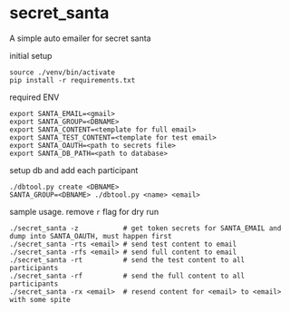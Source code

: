 # secret_santa

A simple auto emailer for secret santa<br/>

initial setup
```
source ./venv/bin/activate
pip install -r requirements.txt
```

required ENV
```
export SANTA_EMAIL=<gmail>
export SANTA_GROUP=<DBNAME>
export SANTA_CONTENT=<template for full email>
export SANTA_TEST_CONTENT=<template for test email>
export SANTA_OAUTH=<path to secrets file>
export SANTA_DB_PATH=<path to database>
```

setup db and add each participant
```
./dbtool.py create <DBNAME>
SANTA_GROUP=<DBNAME> ./dbtool.py <name> <email>
```

sample usage. remove `r` flag for dry run
```
./secret_santa -z           # get token secrets for SANTA_EMAIL and dump into SANTA_OAUTH, must happen first
./secret_santa -rts <email> # send test content to email
./secret_santa -rfs <email> # send full content to email
./secret_santa -rt          # send the test content to all participants
./secret_santa -rf          # send the full content to all participants
./secret_santa -rx <email>  # resend content for <email> to <email> with some spite
```

